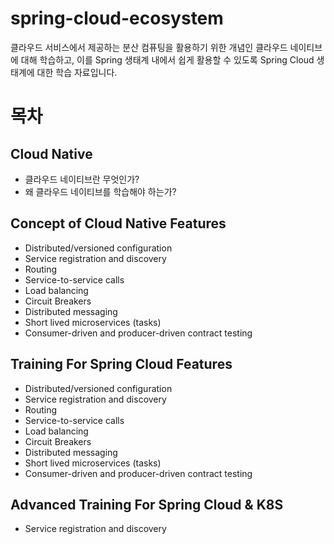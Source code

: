 # spring-cloud-ecosystem
클라우드 서비스에서 제공하는 분산 컴퓨팅을 활용하기 위한 개념인 클라우드 네이티브에 대해 학습하고, 이를 Spring 생태계 내에서 쉽게 활용할 수 있도록 Spring Cloud 생태계에 대한 학습 자료입니다.

# 목차
## Cloud Native
- 클라우드 네이티브란 무엇인가?
- 왜 클라우드 네이티브를 학습해야 하는가?

## Concept of Cloud Native Features
- Distributed/versioned configuration
- Service registration and discovery
- Routing
- Service-to-service calls
- Load balancing
- Circuit Breakers
- Distributed messaging
- Short lived microservices (tasks)
- Consumer-driven and producer-driven contract testing

## Training For Spring Cloud Features
- Distributed/versioned configuration
- Service registration and discovery
- Routing
- Service-to-service calls
- Load balancing
- Circuit Breakers
- Distributed messaging
- Short lived microservices (tasks)
- Consumer-driven and producer-driven contract testing

## Advanced Training For Spring Cloud & K8S
- Service registration and discovery

